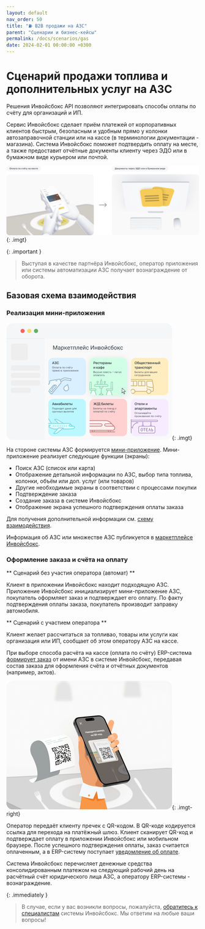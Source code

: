 ```yaml
---
layout: default
nav_order: 50
title: "⛽ B2B продажи на АЗС"
parent: "Сценарии и бизнес-кейсы"
permalink: /docs/scenarios/gas
date: 2024-02-01 00:00:00 +0300
---
```


# Сценарий продажи топлива и дополнительных услуг на АЗС

Решения Инвойсбокс API позволяют интегрировать способы оплаты по счёту для организаций и ИП.

Сервис Инвойсбокс сделает приём платежей от корпоративных клиентов быстрым, безопасным и удобным
прямо у колонки автозаправочной станции или на кассе (в терминологии документации - магазина).
Система Инвойсбокс поможет подтвердить оплату на месте, а также предоставит отчётные документы
клиенту через ЭДО или в бумажном виде курьером или почтой.

![Подключить](/assets/images/scenarios/ras/frame1.png){: .imgt}

{: .important }
> Выступая в качестве партнёра Инвойсбокс, оператор приложения или системы автоматизации АЗС получает
> вознаграждение от оборота.

## Базовая схема взаимодействия

### Реализация мини-приложения

![Маркетплейс](/assets/images/scenarios/ras/marketplace.png){: .imgt}

На стороне системы АЗС формируется [мини-приложение](/docs/marketplace/mini-apps/). Мини-приложение
реализует следующие функции (экраны):
- Поиск АЗС (список или карта)
- Отображение детальной информации по АЗС, выбор типа топлива, колонки, объём или доп. услуг (или товаров)
- Другие необходимые экраны в соответствии с процессами покупки
- Подтверждение заказа
- Создание заказа в системе Инвойсбокс
- Отображение экрана успешного подтверждения оплаты заказа

Для получения дополнительной информации см. [схему взаимодействия](/docs/marketplace/schema/).

Информация об АЗС или множестве АЗС публикуется в [маркетплейсе Инвойсбокс](/docs/marketplace).

### Оформление заказа и счёта на оплату

** Сценарий без участия оператора (автомат) **

Клиент в приложении Инвойсбокс находит подходящую АЗС. Приложение Инвойсбокс инициализирует мини-приложение АЗС,
покупатель оформляет заказ и подтверждает его оплату. По факту подтверждения оплаты заказа, покупатель производит
заправку автомобиля.

** Сценарий с участием оператора **

Клиент желает рассчитаться за топливао, товары или услуги как организация или ИП, сообщает об этом оператору АЗС на
кассе.

При выборе способа расчёта на кассе (оплата по счёту) ERP-система [формирует заказ](/docs/merchant/order/create/)
от имени АЗС в системе Инвойсбокс, передавая состав заказа для оформления счёта и отчётных документов
(например, актов).

![Пречек](/assets/images/scenarios/ras/frame3.png){: .imgt-right}

Оператор передаёт клиенту пречек с QR-кодом. В QR-коде кодируется ссылка для перехода на платёжный шлюз.
Клиент сканирует QR-код и подтверждает оплату в приложении Инвойсбокс или мобильном браузере. После успешного подтверждения
оплаты, заказ считается оплаченным, а в ERP-систему поступает [уведомление об оплате](/docs/merchant/notification).

Система Инвойсбокс перечисляет денежные средства консолидированным платежом на следующий рабочий день на
расчётный счёт юридического лица АЗС, а оператору ERP-системы - вознаграждение.


{: .immediately }
> В случае, если у вас возникли вопросы, пожалуйста, [обратитесь к специалистам](https://www.invoicebox.ru/ru/contacts/feedback.html)
> системы Инвойсбокс. Мы ответим на любые ваши вопросы!
